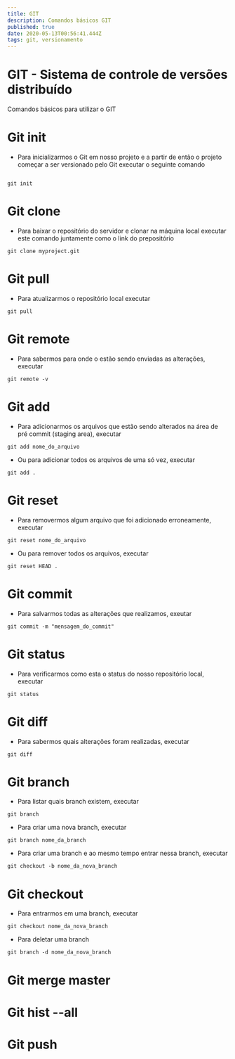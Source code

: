 ```yaml
---
title: GIT
description: Comandos básicos GIT
published: true
date: 2020-05-13T00:56:41.444Z
tags: git, versionamento
---
```


# GIT - Sistema de controle de versões distribuído
Comandos básicos para utilizar o GIT


# Git init

* Para inicializarmos o Git em nosso projeto e a partir de então o projeto começar a ser versionado pelo Git executar o seguinte comando

```git

git init

```

# Git clone

* Para baixar o repositório do servidor e clonar na máquina local executar este comando juntamente como o link do prepositório

```git
git clone myproject.git
```

# Git pull

* Para atualizarmos o repositório local executar

```git
git pull

```
# Git remote
* Para sabermos para onde o estão sendo enviadas as alterações, executar

```git
git remote -v

```
# Git add
* Para adicionarmos os arquivos que estão sendo alterados na área de pré commit (staging area), executar
```git
git add nome_do_arquivo

```

* Ou para adicionar todos os arquivos de uma só vez, executar
```git
git add .

```

# Git reset
* Para removermos algum arquivo que foi adicionado erroneamente, executar

```git
git reset nome_do_arquivo

```

* Ou para remover todos os arquivos, executar

```git
git reset HEAD .

```

# Git commit
* Para salvarmos todas as alterações que realizamos, exeutar
```git
git commit -m "mensagem_do_commit"

```
# Git status
* Para verificarmos como esta o status do nosso repositório local, executar
```git
git status

```

# Git diff
* Para sabermos quais alterações foram realizadas, executar
```git
git diff

```

# Git branch
* Para listar quais branch existem, executar
```git
git branch
```
* Para criar uma nova branch, executar
```git
git branch nome_da_branch
```

* Para criar uma branch e ao mesmo tempo entrar nessa branch, executar
```git
git checkout -b nome_da_nova_branch
```

# Git checkout 
* Para entrarmos em uma branch, executar
```git
git checkout nome_da_nova_branch
```

* Para deletar uma branch
```git
git branch -d nome_da_nova_branch
```
# Git merge master

# Git hist --all

# Git push

